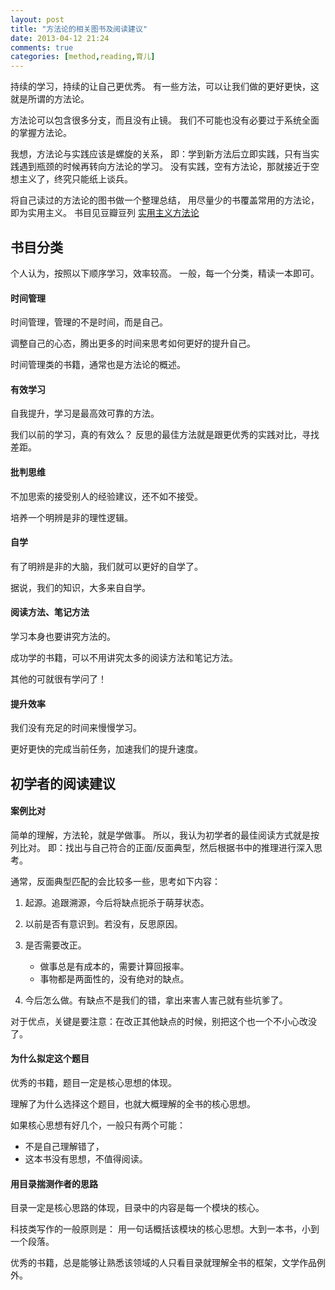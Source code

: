 ```yaml
---
layout: post
title: "方法论的相关图书及阅读建议"
date: 2013-04-12 21:24
comments: true
categories: [method,reading,育儿]
---
```


持续的学习，持续的让自己更优秀。
有一些方法，可以让我们做的更好更快，这就是所谓的方法论。

方法论可以包含很多分支，而且没有止镜。
我们不可能也没有必要过于系统全面的掌握方法论。

我想，方法论与实践应该是螺旋的关系，
即：学到新方法后立即实践，只有当实践遇到瓶颈的时候再转向方法论的学习。
没有实践，空有方法论，那就接近于空想主义了，终究只能纸上谈兵。

将自己读过的方法论的图书做一个整理总结，
用尽量少的书覆盖常用的方法论，即为实用主义。
书目见豆瓣豆列
[实用主义方法论](http://book.douban.com/doulist/1987641/)

<!--more-->

书目分类
--------

个人认为，按照以下顺序学习，效率较高。
一般，每一个分类，精读一本即可。

#### 时间管理

时间管理，管理的不是时间，而是自己。

调整自己的心态，腾出更多的时间来思考如何更好的提升自己。

时间管理类的书籍，通常也是方法论的概述。

#### 有效学习

自我提升，学习是最高效可靠的方法。

我们以前的学习，真的有效么？
反思的最佳方法就是跟更优秀的实践对比，寻找差距。

#### 批判思维

不加思索的接受别人的经验建议，还不如不接受。

培养一个明辨是非的理性逻辑。

#### 自学

有了明辨是非的大脑，我们就可以更好的自学了。

据说，我们的知识，大多来自自学。

#### 阅读方法、笔记方法

学习本身也要讲究方法的。

成功学的书籍，可以不用讲究太多的阅读方法和笔记方法。

其他的可就很有学问了！

#### 提升效率

我们没有充足的时间来慢慢学习。

更好更快的完成当前任务，加速我们的提升速度。

初学者的阅读建议
----------------

#### 案例比对

简单的理解，方法轮，就是学做事。
所以，我认为初学者的最佳阅读方式就是按列比对。
即：找出与自己符合的正面/反面典型，然后根据书中的推理进行深入思考。

通常，反面典型匹配的会比较多一些，思考如下内容：

1. 起源。追跟溯源，今后将缺点扼杀于萌芽状态。
2. 以前是否有意识到。若没有，反思原因。
3. 是否需要改正。

    - 做事总是有成本的，需要计算回报率。
    - 事物都是两面性的，没有绝对的缺点。
4. 今后怎么做。有缺点不是我们的错，拿出来害人害己就有些坑爹了。

对于优点，关键是要注意：在改正其他缺点的时候，别把这个也一个不小心改没了。

#### 为什么拟定这个题目

优秀的书籍，题目一定是核心思想的体现。

理解了为什么选择这个题目，也就大概理解的全书的核心思想。

如果核心思想有好几个，一般只有两个可能：

- 不是自己理解错了，
- 这本书没有思想，不值得阅读。

#### 用目录揣测作者的思路

目录一定是核心思路的体现，目录中的内容是每一个模块的核心。

科技类写作的一般原则是：
用一句话概括该模块的核心思想。大到一本书，小到一个段落。

优秀的书籍，总是能够让熟悉该领域的人只看目录就理解全书的框架，文学作品例外。
